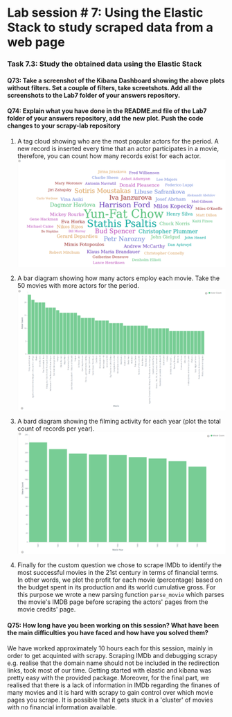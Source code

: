 # Lab session # 7: Using the Elastic Stack to study scraped data from a web page
### Task 7.3: Study the obtained data using the Elastic Stack

#### Q73: Take a screenshot of the Kibana Dashboard showing the above plots without filters. Set a couple of filters, take screetshots. Add all the screenshots to the Lab7 folder of your answers repository.
#### Q74: Explain what you have done in the README.md file of the Lab7 folder of your answers repository, add the new plot. Push the code changes to your scrapy-lab repository

1. A tag cloud showing who are the most popular actors for the period. A new record is inserted every time that an actor participates in a movie, therefore, you can count how many records exist for each actor.
![Chart1](img/popular_actors2.png)

2. A bar diagram showing how many actors employ each movie. Take the 50 movies with more actors for the period.
![Chart2](img/movie_actor2.png)

3. A bard diagram showing the filming activity for each year (plot the total count of records per year).
![Chart3](img/movie_year.png)

4. Finally for the custom question we chose to scrape IMDb to identify the most successful movies in the 21st century in terms of financial terms. In other words, we plot the profit for each movie (percentage) based on the budget spent in its production and its world cumulative gross. For this purpose we wrote a new parsing function `parse_movie` which parses the movie's IMDB page before scraping the actors' pages from the movie credits' page.

#### Q75: How long have you been working on this session? What have been the main difficulties you have faced and how have you solved them?

We have worked approximately 10 hours each for this session, mainly in order to get acquinted with scrapy. Scraping IMDb and debugging scrapy e.g. realise that the domain name should not be included in the redirection links, took most of our time. Getting started with elastic and kibana was pretty easy with the provided package. Moreover, for the final part, we realised that there is a lack of information in IMDb regarding the finanes of many movies and it is hard with scrapy to gain control over which movie pages you scrape. It is possible that it gets stuck in a 'cluster' of movies with no financial information available.

